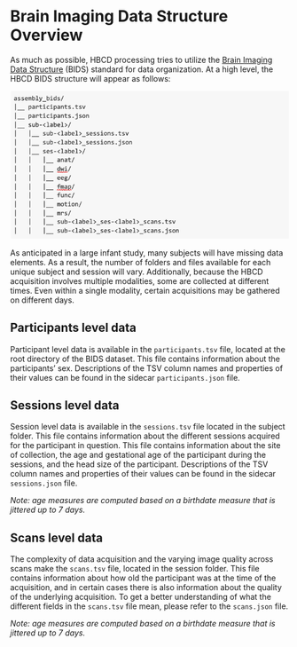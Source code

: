 # Brain Imaging Data Structure Overview

As much as possible, HBCD processing tries to utilize the [Brain Imaging Data Structure](https://bids-specification.readthedocs.io/en/stable/) (BIDS) standard for data organization. At a high level, the HBCD BIDS structure will appear as follows:

![](./../images/bids.png)

As anticipated in a large infant study, many subjects will have missing data elements. As a result, the number of folders and files available for each unique subject and session will vary. Additionally, because the HBCD acquisition involves multiple modalities, some are collected at different times. Even within a single modality, certain acquisitions may be gathered on different days.

## Participants level data
Participant level data is available in the `participants.tsv` file, located at the root directory of the BIDS dataset. This file contains information about the participants’ sex. Descriptions of the TSV column names and properties of their values can be found in the sidecar `participants.json` file.

## Sessions level data
Session level data is available in the `sessions.tsv` file located in the subject folder. This file contains information about the different sessions acquired for the participant in question. This file contains information about the site of collection, the age and gestational age of the participant during the sessions, and the head size of the participant. Descriptions of the TSV column names and properties of their values can be found in the sidecar `sessions.json` file.

*Note: age measures are computed based on a birthdate measure that is jittered up to 7 days.*

## Scans level data
The complexity of data acquisition and the varying image quality across scans make the `scans.tsv` file, located in the session folder. This file contains information about how old the participant was at the time of the acquisition, and in certain cases there is also information about the quality of the underlying acquisition. To get a better understanding of what the different fields in the `scans.tsv` file mean, please refer to the `scans.json` file.

*Note: age measures are computed based on a birthdate measure that is jittered up to 7 days.*